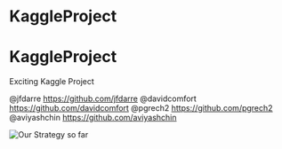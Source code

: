 # KaggleProject
# KaggleProject
Exciting Kaggle Project

@jfdarre https://github.com/jfdarre
@davidcomfort https://github.com/davidcomfort
@pgrech2 https://github.com/pgrech2
@aviyashchin https://github.com/aviyashchin

![Our Strategy so far](https://imgs.xkcd.com/comics/efficiency.png)

